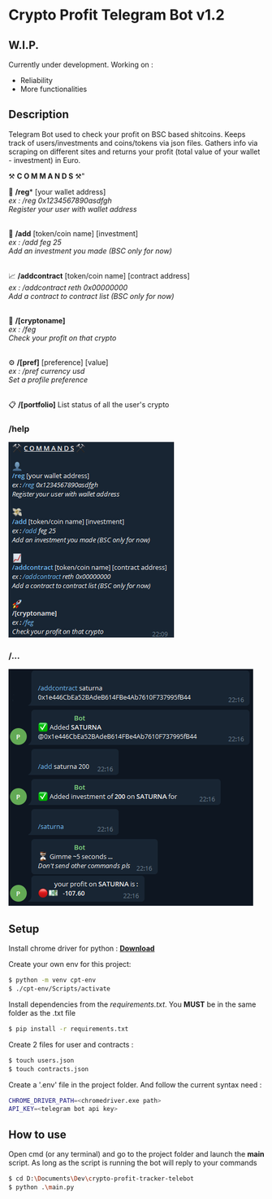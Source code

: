 # Crypto Profit Telegram Bot v1.2

## W.I.P.
Currently under development. Working on :
- Reliability
- More functionalities

## Description
Telegram Bot used to check your profit on BSC based shitcoins. Keeps track of users/investments and coins/tokens via json files.
Gathers info via scraping on different sites and returns your profit (total value of your wallet - investment) in Euro.

⚒ **C O M M A N D S** ⚒" 

👤
**/reg*** [your wallet address] <br>
*ex : /reg 0x1234567890asdfgh* <br>
*Register your user with wallet address* <br><br>

💸
**/add** [token/coin name] [investment] <br>
*ex : /add feg 25* <br>
*Add an investment you made (BSC only for now)* <br><br>

📈
**/addcontract** [token/coin name] [contract address] <br> 
*ex : /addcontract reth 0x00000000* <br>
*Add a contract to contract list (BSC only for now)* <br><br>

🚀
**/[cryptoname]** <br>
*ex : /feg* <br> 
*Check your profit on that crypto* <br> <br>

⚙️
**/[pref]** [preference] [value] <br>
*ex : /pref currency usd* <br>
*Set a profile preference* <br><br>

📋️
**/[portfolio]**
List status of all the user's crypto

### **/help**

![](/media/help.png)

### **/...**
 
 ![](/media/cryptoname.png)

## Setup
Install chrome driver for python : 
[**Download**](https://sites.google.com/a/chromium.org/chromedriver/downloads)

Create your own env for this project: 
```sh
$ python -m venv cpt-env
$ ./cpt-env/Scripts/activate
```
Install dependencies from the *requirements.txt*. You **MUST** be in the same folder as the .txt file
```sh
$ pip install -r requirements.txt
```
Create 2 files for user and contracts :
```sh
$ touch users.json
$ touch contracts.json
```
Create a '.env' file in the project folder. And follow the current syntax need :
```sh
CHROME_DRIVER_PATH=<chromedriver.exe path>
API_KEY=<telegram bot api key>
```
## How to use
Open cmd (or any terminal) and go to the project folder and launch the **main** script. As long as the script is running the bot will reply to your commands
```sh
$ cd D:\Documents\Dev\crypto-profit-tracker-telebot
$ python .\main.py 
```

 
